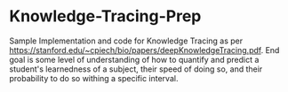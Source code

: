 # Knowledge-Tracing-Prep

Sample Implementation and code for Knowledge Tracing as per https://stanford.edu/~cpiech/bio/papers/deepKnowledgeTracing.pdf. End goal is some level of understanding of how to quantify and predict a student's learnedness of a subject, their speed of doing so, and their probability to do so withing a specific interval. 
